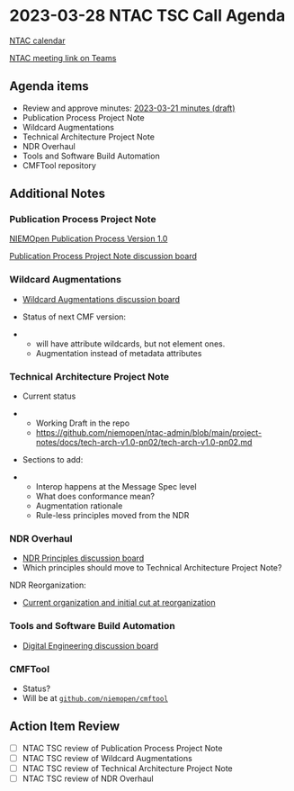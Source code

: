 # 2023-03-28 NTAC TSC Call Agenda

[NTAC calendar](https://lists.oasis-open-projects.org/g/niemopen-ntactsc/calendar)

[NTAC meeting link on Teams](https://dod.teams.microsoft.us/l/meetup-join/19%3adod%3ameeting_027b8f8cd305438fbb0a76a1e7896d97%40thread.v2/0?context=%7b%22Tid%22%3a%22102d0191-eeae-4761-b1cb-1a83e86ef445%22%2c%22Oid%22%3a%2270ae69c4-ba53-4071-b60d-68a8b321854e%22%7d)

## Agenda items

- Review and approve minutes: [2023-03-21 minutes (draft)](2023-03-21-minutes.md)
- Publication Process Project Note
- Wildcard Augmentations
- Technical Architecture Project Note
- NDR Overhaul
- Tools and Software Build Automation
- CMFTool repository

## Additional Notes

### Publication Process Project Note

[NIEMOpen Publication Process Version 1.0](https://github.com/niemopen/ntac-admin/blob/main/project-notes/docs/niem-pubs-v1.0-pn01/niem-pubs-v1.0-pn01.md)

[Publication Process Project Note discussion board](https://github.com/niemopen/ntac-admin/discussions/40)

### Wildcard Augmentations

- [Wildcard Augmentations discussion board](https://github.com/niemopen/ntac-admin/discussions/32)

- Status of next CMF version: 

- - will have attribute wildcards, but not element ones.
  - Augmentation instead of metadata attributes

### Technical Architecture Project Note

- Current status 

- - Working Draft in the repo
  - https://github.com/niemopen/ntac-admin/blob/main/project-notes/docs/tech-arch-v1.0-pn02/tech-arch-v1.0-pn02.md

- Sections to add: 

- - Interop happens at the Message Spec level
  - What does conformance      mean?
  - Augmentation rationale
  - Rule-less principles moved from the NDR

### NDR Overhaul

- [NDR Principles discussion board](https://github.com/niemopen/ntac-admin/discussions/38)
- Which principles should move to Technical Architecture     Project Note?

NDR Reorganization:

- [Current organization and initial cut at reorganization](https://github.com/niemopen/ntac-admin/discussions/42)

### Tools and Software Build Automation

- [Digital Engineering discussion board](https://github.com/niemopen/ntac-admin/discussions/41)

### CMFTool

- Status?
- Will be at [`github.com/niemopen/cmftool`](https://github.com/niemopen/cmftool)

## Action Item Review

- [ ] NTAC TSC review of Publication Process Project Note
- [ ] NTAC TSC review of Wildcard Augmentations
- [ ] NTAC TSC review of Technical Architecture Project Note
- [ ] NTAC TSC review of NDR Overhaul
